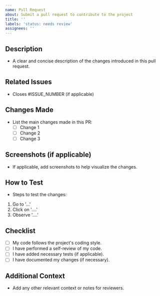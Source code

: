```yaml
---
name: Pull Request
about: Submit a pull request to contribute to the project
title: ''
labels: 'status: needs review'
assignees: ''
---
```


## Description

- A clear and concise description of the changes introduced in this pull request.

## Related Issues

- Closes #ISSUE_NUMBER (if applicable)

## Changes Made

- List the main changes made in this PR:
    - [ ] Change 1
    - [ ] Change 2
    - [ ] Change 3

## Screenshots (if applicable)

- If applicable, add screenshots to help visualize the changes.

## How to Test

- Steps to test the changes:

1. Go to '...'
2. Click on '....'
3. Observe '....'

## Checklist

- [ ] My code follows the project's coding style.
- [ ] I have performed a self-review of my code.
- [ ] I have added necessary tests (if applicable).
- [ ] I have documented my changes (if necessary).

## Additional Context

- Add any other relevant context or notes for reviewers.
